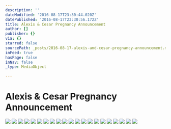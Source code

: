 ```yaml
---
description: ''
dateModified: '2016-08-17T23:30:44.020Z'
datePublished: '2016-08-17T23:30:56.172Z'
title: Alexis & Cesar Pregnancy Announcement
author: []
publisher: {}
via: {}
starred: false
sourcePath: _posts/2016-08-17-alexis-and-cesar-pregnancy-announcement.md
inFeed: true
hasPage: false
inNav: false
_type: MediaObject

---
```

# Alexis & Cesar Pregnancy Announcement
![](https://the-grid-user-content.s3-us-west-2.amazonaws.com/821d3448-8889-4f72-8735-de069809ff89.jpg)
![](https://the-grid-user-content.s3-us-west-2.amazonaws.com/4c697059-d9bc-43e8-8689-57e09e3619de.jpg)
![](https://the-grid-user-content.s3-us-west-2.amazonaws.com/cfcfbad1-8582-4a34-bb31-f67e8e510af0.jpg)
![](https://the-grid-user-content.s3-us-west-2.amazonaws.com/1d9e37d0-a247-4870-b95b-1ff412d5baea.jpg)
![](https://the-grid-user-content.s3-us-west-2.amazonaws.com/2bede9bd-fb4d-43e7-84a2-95e234e79244.jpg)
![](https://the-grid-user-content.s3-us-west-2.amazonaws.com/e65b4109-8cad-4a41-9470-87ba502b2cd5.jpg)
![](https://the-grid-user-content.s3-us-west-2.amazonaws.com/826e1c07-65f2-4576-a261-2a10de5f094d.jpg)
![](https://the-grid-user-content.s3-us-west-2.amazonaws.com/90a64c3e-6ce5-4b6e-ad13-bc061368a680.jpg)
![](https://the-grid-user-content.s3-us-west-2.amazonaws.com/74c2c720-5ab8-4ffb-8b79-b7d77128e72d.jpg)
![](https://the-grid-user-content.s3-us-west-2.amazonaws.com/53d987ac-e819-471c-a451-5ea0a16b29ef.jpg)
![](https://the-grid-user-content.s3-us-west-2.amazonaws.com/998017b1-4219-4573-b76b-badf889bb13f.jpg)
![](https://the-grid-user-content.s3-us-west-2.amazonaws.com/4cc8036e-c54c-47ac-994a-9ec079def98c.jpg)
![](https://the-grid-user-content.s3-us-west-2.amazonaws.com/da82cfe4-c515-4e8f-913b-0a30d70ca91c.jpg)
![](https://the-grid-user-content.s3-us-west-2.amazonaws.com/d8a0d167-1c32-4d64-b07e-6cc1581498be.jpg)
![](https://the-grid-user-content.s3-us-west-2.amazonaws.com/b12910a5-fdda-4fb6-9194-a05f84d71856.jpg)
![](https://the-grid-user-content.s3-us-west-2.amazonaws.com/76802263-ed25-4885-bb7e-e5c8e46cbba5.jpg)
![](https://the-grid-user-content.s3-us-west-2.amazonaws.com/8493ab83-b9ac-4399-abc6-8da87fcdcbee.jpg)
![](https://the-grid-user-content.s3-us-west-2.amazonaws.com/17211e20-9d60-4be4-af69-90234950165f.jpg)
![](https://the-grid-user-content.s3-us-west-2.amazonaws.com/b7d17379-a7d2-4114-ba28-efb8bd5ac1ad.jpg)
![](https://the-grid-user-content.s3-us-west-2.amazonaws.com/07075e96-3394-47b8-a5e7-3e6f1953c28d.jpg)
![](https://the-grid-user-content.s3-us-west-2.amazonaws.com/4929e7fd-ccae-478d-8b50-0070c00e7201.jpg)